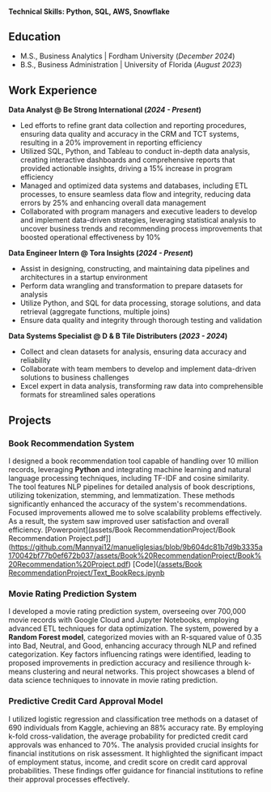 #### Technical Skills: Python, SQL, AWS, Snowflake

## Education
- M.S., Business Analytics | Fordham University (_December 2024_)
- B.S., Business Administration | University of Florida (_August 2023_)

## Work Experience
**Data Analyst @ Be Strong International (_2024 - Present_)**
- Led efforts to refine grant data collection and reporting procedures, ensuring data quality and accuracy in the CRM and TCT systems, resulting in a 20% improvement in reporting efficiency
- Utilized SQL, Python, and Tableau to conduct in-depth data analysis, creating interactive dashboards and comprehensive reports that provided actionable insights, driving a 15% increase in program efficiency
- Managed and optimized data systems and databases, including ETL processes, to ensure seamless data flow and integrity, reducing data errors by 25% and enhancing overall data management
- Collaborated with program managers and executive leaders to develop and implement data-driven strategies, leveraging statistical analysis to uncover business trends and recommending process improvements that boosted operational effectiveness by 10%

**Data Engineer Intern @ Tora Insights (_2024 - Present_)**
- Assist in designing, constructing, and maintaining data pipelines and architectures in a startup environment
- Perform data wrangling and transformation to prepare datasets for analysis
- Utilize Python, and SQL for data processing, storage solutions, and data retrieval (aggregate functions, multiple joins)
- Ensure data quality and integrity through thorough testing and validation

**Data Systems Specialist @ D & B Tile Distributers (_2023 - 2024_)**
- Collect and clean datasets for analysis, ensuring data accuracy and reliability
- Collaborate with team members to develop and implement data-driven solutions to business challenges
- Excel expert in data analysis, transforming raw data into comprehensible formats for streamlined sales operations

## Projects 
### Book Recommendation System

I designed a book recommendation tool capable of handling over 10 million records, leveraging **Python** and integrating machine learning and natural language processing techniques, including TF-IDF and cosine similarity. The tool features NLP pipelines for detailed analysis of book descriptions, utilizing tokenization, stemming, and lemmatization. These methods significantly enhanced the accuracy of the system's recommendations. Focused improvements allowed me to solve scalability problems effectively. As a result, the system saw improved user satisfaction and overall efficiency.
[Powerpoint](assets/Book RecommendationProject/Book Recommendation Project.pdf]](https://github.com/Mannyai12/manueliglesias/blob/9b604dc81b7d9b3335a170042bf77b0ef672b037/assets/Book%20RecommendationProject/Book%20Recommendation%20Project.pdf)
[Code]([/assets/Book RecommendationProject/Text_BookRecs.ipynb](https://github.com/Mannyai12/manueliglesias/blob/35bed0470ac2076c627a3b160ded18714468314f/assets/Book%20RecommendationProject/Text_BookRecs.ipynb) 

### Movie Rating Prediction System

I developed a movie rating prediction system, overseeing over 700,000 movie records with Google Cloud and Jupyter Notebooks, employing advanced ETL techniques for data optimization. The system, powered by a **Random Forest model**, categorized movies with an R-squared value of 0.35 into Bad, Neutral, and Good, enhancing accuracy through NLP and refined categorization. Key factors influencing ratings were identified, leading to proposed improvements in prediction accuracy and resilience through k-means clustering and neural networks. This project showcases a blend of data science techniques to innovate in movie rating prediction.

### Predictive Credit Card Approval Model

I utilized logistic regression and classification tree methods on a dataset of 690 individuals from Kaggle, achieving an 88% accuracy rate. By employing k-fold cross-validation, the average probability for predicted credit card approvals was enhanced to 70%. The analysis provided crucial insights for financial institutions on risk assessment. It highlighted the significant impact of employment status, income, and credit score on credit card approval probabilities. These findings offer guidance for financial institutions to refine their approval processes effectively.
